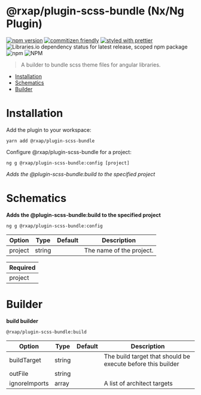 @rxap/plugin-scss-bundle (Nx/Ng Plugin)
======

[![npm version](https://img.shields.io/npm/v/@rxap/plugin-scss-bundle?style=flat-square)](https://www.npmjs.com/package/@rxap/plugin-scss-bundle)
[![commitizen friendly](https://img.shields.io/badge/commitizen-friendly-brightgreen.svg?style=flat-square)](https://commitizen.github.io/cz-cli/)
[![styled with prettier](https://img.shields.io/badge/styled_with-prettier-ff69b4.svg?style=flat-square)](https://github.com/prettier/prettier)
![Libraries.io dependency status for latest release, scoped npm package](https://img.shields.io/librariesio/release/npm/@rxap/plugin-scss-bundle)
![npm](https://img.shields.io/npm/dm/@rxap/plugin-scss-bundle)
![NPM](https://img.shields.io/npm/l/@rxap/plugin-scss-bundle)

> A builder to bundle scss theme files for angular libraries.

- [Installation](#installation)
- [Schematics](#schematics)
- [Builder](#builder)

# Installation

Add the plugin to your workspace:


```
yarn add @rxap/plugin-scss-bundle
```


Configure @rxap/plugin-scss-bundle for a project:

```
ng g @rxap/plugin-scss-bundle:config [project]
```

*Adds the @plugin-scss-bundle:build to the specified project*

# Schematics


**Adds the @plugin-scss-bundle:build to the specified project**

```
ng g @rxap/plugin-scss-bundle:config
```

Option | Type | Default | Description
--- | --- | --- | ---
project | string |  | The name of the project.

| Required |
| --- |
| project |


# Builder


**build builder**

```
@rxap/plugin-scss-bundle:build
```

Option | Type | Default | Description
--- | --- | --- | ---
buildTarget | string |  | The build target that should be execute before this builder
outFile | string |  | 
ignoreImports | array |  | A list of architect targets



